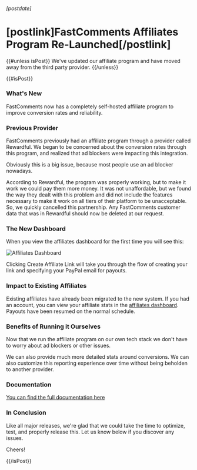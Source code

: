 ###### [postdate]
# [postlink]FastComments Affiliates Program Re-Launched[/postlink]

{{#unless isPost}}
We've updated our affiliate program and have moved away from the third party provider.
{{/unless}}

{{#isPost}}

### What's New

FastComments now has a completely self-hosted affiliate program to improve conversion rates and reliability.

### Previous Provider

FastComments previously had an affiliate program through a provider called Rewardful. We began to be concerned about the conversion
rates through this program, and realized that ad blockers were impacting this integration.

Obviously this is a big issue, because most people use an ad blocker nowadays.

According to Rewardful, the program was properly working, but to make it work we could pay them more money. It was not unaffordable, but
we found the way they dealt with this problem and did not include the features necessary to make it work on all tiers of their platform
to be unacceptable. So, we quickly cancelled this partnership. Any FastComments customer data that was in Rewardful should now be deleted
at our request.

### The New Dashboard

When you view the affiliates dashboard for the first time you will see this:

<div class="text-center">
    <img src="images/affiliates-dashboard.png" alt="Affiliates Dashboard" title="Affiliates Dashboard" />
</div>

Clicking Create Affiliate Link will take you through the flow of creating your link and specifying your PayPal email for payouts.

### Impact to Existing Affiliates

Existing affiliates have already been migrated to the new system. If you had an account, you can view your affiliate stats in the
[affiliates dashboard](https://fastcomments.com/auth/my-account/affiliates). Payouts have been resumed on the normal schedule.

### Benefits of Running it Ourselves

Now that we run the affiliate program on our own tech stack we don't have to worry about ad blockers or other issues.

We can also provide much more detailed stats around conversions. We can also customize this reporting experience over time without being beholden
to another provider.

### Documentation

[You can find the full documentation here](https://docs.fastcomments.com/guide-affiliates.html)

### In Conclusion

Like all major releases, we're glad that we could take the time to optimize, test, and properly release this. Let us know
below if you discover any issues.

Cheers!

{{/isPost}}
